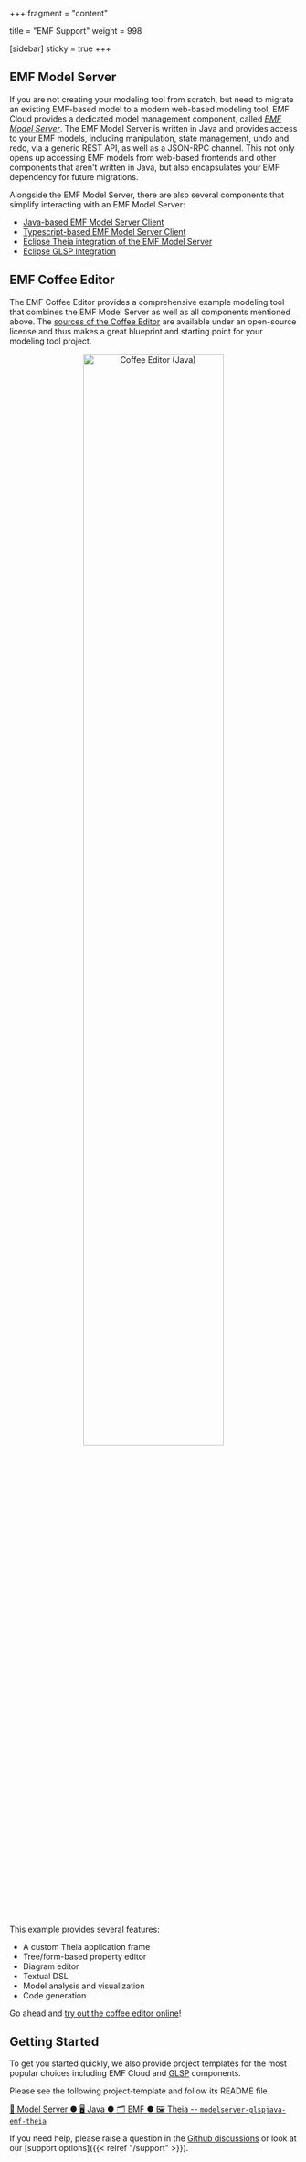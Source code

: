 +++
fragment = "content"

title = "EMF Support"
weight = 998

[sidebar]
  sticky = true
+++

## EMF Model Server

If you are not creating your modeling tool from scratch, but need to migrate an existing EMF-based model to a modern web-based modeling tool, EMF Cloud provides a dedicated model management component, called [*EMF Model Server*](https://github.com/eclipse-emfcloud/emfcloud-modelserver). The EMF Model Server is written in Java and provides access to your EMF models, including manipulation, state management, undo and redo, via a generic REST API, as well as a JSON-RPC channel.
This not only opens up accessing EMF models from web-based frontends and other components that aren't written in Java, but also encapsulates your EMF dependency for future migrations.

Alongside the EMF Model Server, there are also several components that simplify interacting with an EMF Model Server:
  * [Java-based EMF Model Server Client](https://github.com/eclipse-emfcloud/emfcloud-modelserver)
  * [Typescript-based EMF Model Server Client](https://www.npmjs.com/package/@eclipse-emfcloud/modelserver-client)
  * [Eclipse Theia integration of the EMF Model Server](https://github.com/eclipse-emfcloud/emfcloud-modelserver-theia)
  * [Eclipse GLSP Integration](https://github.com/eclipse-emfcloud/modelserver-glsp-integration)

## EMF Coffee Editor

The EMF Coffee Editor provides a comprehensive example modeling tool that combines the EMF Model Server as well as all components mentioned above.
The [sources of the Coffee Editor](https://github.com/eclipsesource/coffee-editor) are available under an open-source license and thus makes a great blueprint and starting point for your modeling tool project.

<div style="text-align:center; margin-bottom:20px">
  <img src="../../images/coffeeeditordemo.gif" alt="Coffee Editor (Java)" width="70%" />
</div>

This example provides several features:
* A custom Theia application frame
* Tree/form-based property editor
* Diagram editor
* Textual DSL
* Model analysis and visualization
* Code generation

Go ahead and [try out the coffee editor online](https://eclipsesource.com/coffee-editor)!

## Getting Started

To get you started quickly, we also provide project templates for the most popular choices including EMF Cloud and [GLSP](https://www.eclipse.dev/glsp/documentation/gettingstarted/) components.

Please see the following project-template and follow its README file.

[💾 Model Server ● 🖥️ Java ● 🗂️ EMF ● 🖼️ Theia -- `modelserver-glspjava-emf-theia`](https://github.com/eclipse-emfcloud/modelserver-glsp-integration/tree/main/project-templates/modelserver-glspjava-emf-theia)

If you need help, please raise a question in the [Github discussions](https://github.com/eclipse-emfcloud/emfcloud/discussions) or look at our [support options]({{< relref  "/support" >}}).
